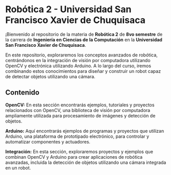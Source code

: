 # Robótica 2 - Universidad San Francisco Xavier de Chuquisaca
¡Bienvenido al repositorio de la materia de **Robótica 2** de **8vo semestre** de la carrera de **Ingeniería en Ciencias de la Computación** en la **Universidad San Francisco Xavier de Chuquisaca**.

En este repositorio, exploraremos los conceptos avanzados de robótica, centrándonos en la integración de visión por computadora utilizando OpenCV y electrónica utilizando Arduino. A lo largo del curso, iremos combinando estos conocimientos para diseñar y construir un robot capaz de detectar objetos utilizando una cámara.

## Contenido
**OpenCV:** En esta sección encontrarás ejemplos, tutoriales y proyectos relacionados con OpenCV, una biblioteca de visión por computadora ampliamente utilizada para procesamiento de imágenes y detección de objetos.

**Arduino:** Aquí encontrarás ejemplos de programas y proyectos que utilizan Arduino, una plataforma de prototipado electrónico, para controlar y automatizar componentes y actuadores.

**Integración:** En esta sección, exploraremos proyectos y ejemplos que combinan OpenCV y Arduino para crear aplicaciones de robótica avanzadas, incluida la detección de objetos utilizando una cámara integrada en un robot.
